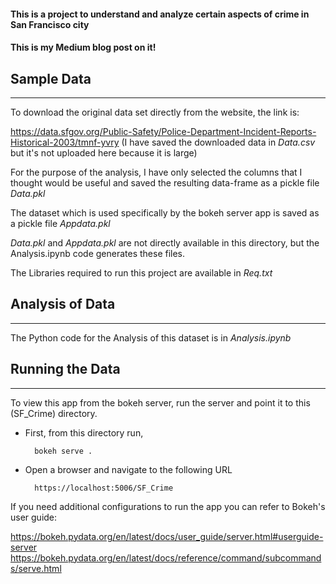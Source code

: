 #### This is a project to understand and analyze certain aspects of crime in San Francisco city

#### This is my Medium blog post on it! 

## Sample Data
--------------
To download the original data set directly from the website, the link is:

 https://data.sfgov.org/Public-Safety/Police-Department-Incident-Reports-Historical-2003/tmnf-yvry (I have saved the downloaded data in *Data.csv* but it's not uploaded here because it is large)

For the purpose of the analysis, I have only selected the columns that I thought would be useful and saved the resulting data-frame as a pickle file *Data.pkl*

The dataset which is used specifically by the bokeh server app is saved as a pickle file *Appdata.pkl*

*Data.pkl* and *Appdata.pkl* are not directly available in this directory, but the Analysis.ipynb code generates these files.

The Libraries required to run this project are available in *Req.txt*

## Analysis of Data
---------------
The Python code for the Analysis of this dataset is in *Analysis.ipynb*

## Running the Data
-------------
To view this app from the bokeh server, run the server and point it to this (SF_Crime) directory.
- First, from this directory run,
        
        bokeh serve .
        
- Open a browser and navigate to the following URL
        
        https://localhost:5006/SF_Crime
        
        
If you need additional configurations to run the app you can refer to Bokeh's user guide:
        
 https://bokeh.pydata.org/en/latest/docs/user_guide/server.html#userguide-server
 https://bokeh.pydata.org/en/latest/docs/reference/command/subcommands/serve.html